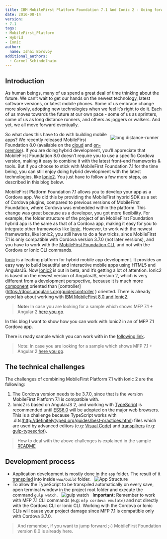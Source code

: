 ```yaml
---
title: IBM MobileFirst Platform Foundation 7.1 And Ionic 2 - Going forward at your own pace
date: 2016-08-14
version:
- 7.1
tags:
- MobileFirst_Platform
- Hybrid
- Ionic
author:
  name: Ishai Borovoy
additional_authors:
  - Carmel Schindelhaim
---
```

## Introduction
As human beings, many of us spend a great deal of time thinking about the future. We can’t wait to get our hands on the newest technology, latest software versions, or latest mobile phones. Some of us embrace change more slowly, adopting new technologies when we feel it’s right to do it. Each of us moves towards the future at our own pace - some of us as sprinters, some of us as long distance runners, and others as joggers or walkers. And yet, we all move forward eventually.

<img alt="long distance-runner" src="{{site.baseurl}}/assets/blog/2016-08-14-going-forward/long-run.jpg" style="float:right;margin: 10px"/>

So what does this have to do with building mobile apps? We recently released MobileFirst Foundation 8.0  (available on the [cloud](https://www.ibm.com/marketplace/cloud/mobile-cloud-applications/us/en-us) and [on-premise](https://mobilefirstplatform.ibmcloud.com/downloads/)). If you are doing hybrid development, you’ll appreciate that MobileFirst Foundation 8.0 doesn’t require you to use a specific Cordova version, making it easy to combine it with the latest front-end frameworks &amp; tools. But if you choose to stick with MobileFirst Foundation 7.1 for the time being, you can still enjoy doing hybrid development with the latest technologies, like [Ionic2](http://ionic.io/2). You just have to follow a few more steps, as described in this blog below.

MobileFirst Platform Foundation 7.1 allows you to develop your app as a Cordova app. We did this by providing the MobileFirst hybrid SDK as a set of Cordova plugins, compared to previous versions of MobileFirst Foundation, where Cordova was embedded within the platform. This change was great because as a developer, you got more flexibility. For example, the folder structure of the project of an MobileFirst Foundation hybrid app is the same as that of a Cordova app, making it easy for you to integrate other frameworks like [Ionic](http://ionicframework.com/). However, to work with the newest frameworks, like Ionic2, you still have to do a few tricks, since MobileFirst 7.1 is only compatible with Cordova version 3.7.0 (not later versions), and you have to work with the [MobileFirst Foundation CLI](https://mobilefirstplatform.ibmcloud.com/tutorials/en/foundation/7.1/advanced-client-side-development/using-cli-to-create-build-and-manage-mobilefirst-project-artifacts/), and not with the Cordova or Ionic CLI commands.

[Ionic](http://ionicframework.com/) is a leading platform for hybrid mobile app development. It provides an easy way to build beautiful and interactive mobile apps using HTML5 and AngularJS. Now [Ionic2](http://ionic.io/2) is out in beta, and it’s getting a lot of attention. Ionic2 is based on the newest version of AngularJS, version 2, which is very different from a development perspective, because it is much more [component](http://learnangular2.com/components/) oriented than [controller] (https://docs.angularjs.org/guide/controller ) oriented. There is already good lab about working with [IBM MobileFirst 8.0 and Ionic2](https://mobilefirstplatform.ibmcloud.com/labs/developers/8.0/advancedmessenger/).

> **Note:** In case you are looking for a sample which shows MFP 7.1 + Angular 2 [here you go](https://github.com/mfpdev/mfp71-with-angular2).

In this blog I want to show how you can work with Ionic2 in an of MFP 7.1 Cordova app.

There is ready sample which you can work with in the [following link](https://github.com/mfpdev/mfp71-with-ionic2).

> Note: In case you are looking for a sample which shows MFP 7.1 + Angular 2 [here you go](https://github.com/mfpdev/mfp71-with-angular2).

## The technical challenges
The challenges of combining MobileFirst Platform 7.1 with Ionic 2 are the following:

1. The Cordova version needs to be 3.7.0, since that is the version MobileFirst Platform 7.1 is compatible with.
 
2. Ionic2 is based on AngularJS 2, and working with [TypeScript](https://www.typescriptlang.org/) is recommended until [ESS6.0](http://www.ecma-international.org/ecma-262/6.0/) will be adopted on the major web browsers. This is a challenge because TypeScript works with .d.ts(http://definitelytyped.org/guides/best-practices.html) files which are used by advanced editors (e.g: [Visual Code](https://www.visualstudio.com/en-us/products/code-vs.aspx)) and [transpilrers](https://www.wikiwand.com/en/Source-to-source_compiler) (e.g: [gulp-typescript](https://www.npmjs.com/package/gulp-typescript)).

> How to deal with the above challenges is explained in the sample [README](https://github.com/mfpdev/mfp71-with-ionic2#how-to-create-a-blank-template-of-an-mfp-71-cordova-app-that-uses-ionic2 )

## Development process

- Application development is mostly done in the `app` folder. The result of it [transpiled](https://www.wikiwand.com/en/Source-to-source_compiler ) into inside `www/build` folder.
 
![App Structure]({{site.baseurl}}/assets/blog/2016-08-14-going-forward/app-structure.png)
 
- To allow the TypeScript to be transpiled automatically on every save, open terminal window in the project root folder and execute the command `gulp watch`.
 
![gulp watch]({{site.baseurl}}/assets/blog/2016-08-14-going-forward/gulp-watch.png)
 
**Important:** Remember to work with MFP 7.1 CLI commands (e.g: `mfp cordova emulate`) and not directly with the Cordova CLI or Ionic CLI. Working with the Cordova or Ionic CLIs will cause your project damage since MFP 7.1 is compatible only with Cordova 3.7.0.

> And remember, if you want to jump forward ;-) MobileFirst Foundation version 8.0 is already here.
